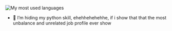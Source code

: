 ![My most used languages](https://github-readme-stats.vercel.app/api/top-langs/?username=ductranprof99&hide=jupyter%20notebook,python,tex)

- 🤔 I’m hiding my python skill, ehehhehehehhe, if i show that that the most unbalance and unrelated job profile ever show
<!--
**ductranprof99/ductranprof99** is a ✨ _special_ ✨ repository because its `README.md` (this file) appears on your GitHub profile.

Here are some ideas to get you started:

- 🔭 I’m currently working on ...
- 🌱 I’m currently learning ...
- 👯 I’m looking to collaborate on ...
- 🤔 I’m looking for help with ...
- 💬 Ask me about ...
- 📫 How to reach me: ...
- 😄 Pronouns: ...
- ⚡ Fun fact: ...
-->

